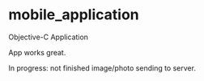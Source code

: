 # mobile_application

Objective-C Application

App works great.

In progress: not finished image/photo sending to server.
